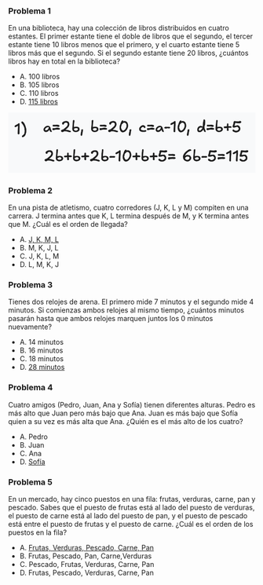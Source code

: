 ### Problema 1

En una biblioteca, hay una colección de libros distribuidos en cuatro estantes. El
primer estante tiene el doble de libros que el segundo, el tercer estante tiene 10 libros
menos que el primero, y el cuarto estante tiene 5 libros más que el segundo. Si el
segundo estante tiene 20 libros, ¿cuántos libros hay en total en la biblioteca?

- A. 100 libros
- B. 105 libros
- C. 110 libros
- D. <u>115 libros</u>

![ejercicio 1](ejercicios/1.png)

### Problema 2

En una pista de atletismo, cuatro corredores (J, K, L y M) compiten en una carrera. J
termina antes que K, L termina después de M, y K termina antes que M. ¿Cuál es el
orden de llegada?

- A. <u>J, K, M, L</u>
- B. M, K, J, L
- C. J, K, L, M
- D. L, M, K, J

### Problema 3

Tienes dos relojes de arena. El primero mide 7 minutos y el segundo mide 4 minutos. Si
comienzas ambos relojes al mismo tiempo, ¿cuántos minutos pasarán hasta que
ambos relojes marquen juntos los 0 minutos nuevamente?

- A. 14 minutos
- B. 16 minutos
- C. 18 minutos
- D. <u>28 minutos</u>

### Problema 4

Cuatro amigos (Pedro, Juan, Ana y Sofía) tienen diferentes alturas. Pedro es más alto
que Juan pero más bajo que Ana. Juan es más bajo que Sofía quien a su vez es más alta
que Ana. ¿Quién es el más alto de los cuatro?

- A. Pedro
- B. Juan
- C. Ana
- D. <u>Sofía</u>

### Problema 5

En un mercado, hay cinco puestos en una fila: frutas, verduras, carne, pan y pescado.
Sabes que el puesto de frutas está al lado del puesto de verduras, el puesto de carne
está al lado del puesto de pan, y el puesto de pescado está entre el puesto de frutas y
el puesto de carne. ¿Cuál es el orden de los puestos en la fila?

- A. <u>Frutas, Verduras, Pescado, Carne, Pan</u>
- B. Frutas, Pescado, Pan, Carne,Verduras
- C. Pescado, Frutas, Verduras, Carne, Pan
- D. Frutas, Pescado, Verduras, Carne, Pan
